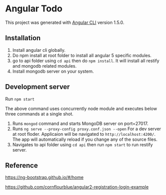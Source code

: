 # Angular Todo

This project was generated with [Angular CLI](https://github.com/angular/angular-cli) version 1.5.0.

## Installation

1. Install angular cli globally.
2. Do npm install at root folder to install all angular 5 specific modules.
3. go to api folder using `cd api` then do `npm install`. It will install all restify and mongodb related modules.
4. Install mongodb server on your system.

## Development server

Run `npm start` 


The above command uses concurrently node module and executes below three commands at a single shot.

1. Runs `mongod` command and starts MongoDB server on port=27017.
2. Runs `ng serve --proxy-config proxy.conf.json --open` For a dev server at root floder. Applicaion will be navigated to `http://localhost:4200/`. The app will automatically reload if you change any of the source files.
3. Navigates to api folder using `cd api` then run `npm start` to run restify server.

## Reference

https://ng-bootstrap.github.io/#/home


https://github.com/cornflourblue/angular2-registration-login-example